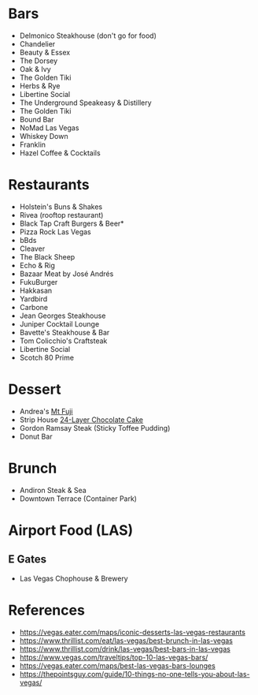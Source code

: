 # Bars
* Delmonico Steakhouse (don't go for food)
* Chandelier
* Beauty & Essex
* The Dorsey
* Oak & Ivy
* The Golden Tiki
* Herbs & Rye
* Libertine Social
* The Underground Speakeasy & Distillery
* The Golden Tiki
* Bound Bar
* NoMad Las Vegas
* Whiskey Down
* Franklin
* Hazel Coffee & Cocktails

# Restaurants
* Holstein's Buns & Shakes
* Rivea (rooftop restaurant)
* Black Tap Craft Burgers & Beer*
* Pizza Rock Las Vegas
* bBds
* Cleaver
* The Black Sheep
* Echo & Rig
* Bazaar Meat by José Andrés
* FukuBurger
* Hakkasan
* Yardbird
* Carbone
* Jean Georges Steakhouse
* Juniper Cocktail Lounge
* Bavette's Steakhouse & Bar
* Tom Colicchio's Craftsteak
* Libertine Social
* Scotch 80 Prime

# Dessert
* Andrea's [Mt Fuji](https://vegas.eater.com/maps/iconic-desserts-las-vegas-restaurants/mt-fuji-at-andrea-s)
* Strip House [24-Layer Chocolate Cake](https://vegas.eater.com/maps/iconic-desserts-las-vegas-restaurants/24-layer-chocolate-cake-at-strip-house)
* Gordon Ramsay Steak (Sticky Toffee Pudding)
* Donut Bar

# Brunch
* Andiron Steak & Sea
* Downtown Terrace (Container Park)

# Airport Food (LAS)
## E Gates
* Las Vegas Chophouse & Brewery

# References
* https://vegas.eater.com/maps/iconic-desserts-las-vegas-restaurants
* https://www.thrillist.com/eat/las-vegas/best-brunch-in-las-vegas
* https://www.thrillist.com/drink/las-vegas/best-bars-in-las-vegas
* https://www.vegas.com/traveltips/top-10-las-vegas-bars/
* https://vegas.eater.com/maps/best-las-vegas-bars-lounges
* https://thepointsguy.com/guide/10-things-no-one-tells-you-about-las-vegas/
